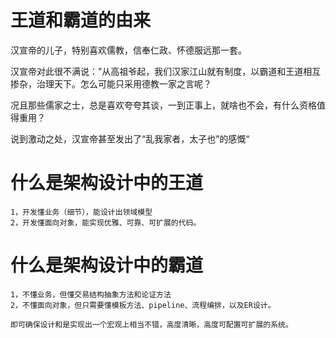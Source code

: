 # 王道和霸道的由来

汉宣帝的儿子，特别喜欢儒教，信奉仁政、怀德服远那一套。

汉宣帝对此很不满说：”从高祖爷起，我们汉家江山就有制度，以霸道和王道相互掺杂，治理天下。怎么可能只采用德教一家之言呢？

况且那些儒家之士，总是喜欢夸夸其谈，一到正事上，就啥也不会，有什么资格值得重用？

说到激动之处，汉宣帝甚至发出了“乱我家者，太子也”的感慨“

# 什么是架构设计中的王道
    
    1，开发懂业务（细节），能设计出领域模型
    2，开发懂面向对象，能实现优雅、可靠、可扩展的代码。

# 什么是架构设计中的霸道

    1，不懂业务，但懂交易结构抽象方法和论证方法
    2，不懂面向对象，但只需要懂模板方法、pipeline、流程编排，以及ER设计。

    即可确保设计和是实现出一个宏观上相当不错，高度清晰，高度可配置可扩展的系统。

